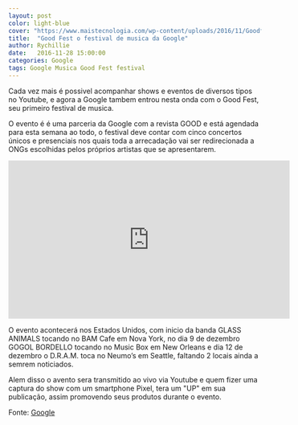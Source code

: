 ```yaml
---
layout: post
color: light-blue
cover: "https://www.maistecnologia.com/wp-content/uploads/2016/11/Goodfest.jpg"
title:  "Good Fest o festival de musica da Google"
author: Rychillie
date:   2016-11-28 15:00:00
categories: Google  
tags: Google Musica Good Fest festival
---
```

Cada vez mais é possivel acompanhar shows e eventos de diversos tipos no Youtube, e agora a Google tambem entrou nesta onda com o Good Fest, seu primeiro festival de musica.

O evento é é uma parceria da Google com a revista GOOD e está agendada para esta semana ao todo, o festival deve contar com cinco concertos únicos e presenciais nos quais toda a arrecadação vai ser redirecionada a ONGs escolhidas pelos próprios artistas que se apresentarem.

<iframe width="560" height="315" src="https://www.youtube.com/embed/SNEVxp6tQcE" frameborder="0" allowfullscreen></iframe>

O evento acontecerá nos Estados Unidos, com inicio da banda GLASS ANIMALS tocando no BAM Cafe em Nova York, no dia 9 de dezembro GOGOL BORDELLO tocando no Music Box em New Orleans e dia 12 de dezembro o D.R.A.M. toca no Neumo’s em Seattle, faltando 2 locais ainda a semrem noticiados.

Alem disso o avento sera transmitido ao vivo via Youtube e quem fizer uma captura do show com um smartphone Pixel, tera um "UP" em sua publicação, assim promovendo seus produtos durante o evento.

Fonte: <a href="https://goodfest.good.is/">Google</a>

<script async src="//pagead2.googlesyndication.com/pagead/js/adsbygoogle.js"></script>
<!-- Final_texto_okgnow -->
<ins class="adsbygoogle"
     style="display:block"
     data-ad-client="ca-pub-7837358846130941"
     data-ad-slot="9265933715"
     data-ad-format="auto"></ins>
<script>
(adsbygoogle = window.adsbygoogle || []).push({});
</script>
